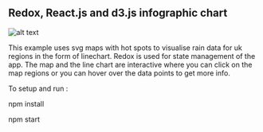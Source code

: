 Redox, React.js and d3.js infographic chart
-------------------------------------------
![alt text](http://ui-design-coder.com/wp-content/uploads/2019/01/react-js-redux-chart.png)

This example uses svg maps with hot spots to visualise rain data for uk regions in the form of  linechart.  Redox is used for state management of the app. The map and the line chart are interactive where you can click on the map regions or you can hover over the data points to get more info.

To setup and run :

npm install

npm start

